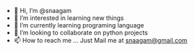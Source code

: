 - 👋 Hi, I’m @snaagam
- 👀 I’m interested in learning new things
- 🌱 I’m currently learning programing language
- 💞️ I’m looking to collaborate on python projects
- 📫 How to reach me ... Just Mail me at snaagam@gmail.com

<!---
snaagam/snaagam is a ✨ special ✨ repository because its `README.md` (this file) appears on your GitHub profile.
You can click the Preview link to take a look at your changes.
--->
